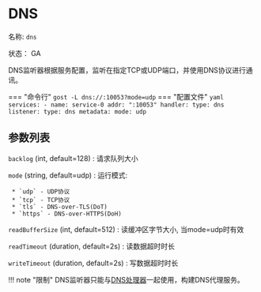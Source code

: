 # DNS

名称: `dns`

状态： GA

DNS监听器根据服务配置，监听在指定TCP或UDP端口，并使用DNS协议进行通讯。

=== "命令行"
    ```
	gost -L dns://:10053?mode=udp
	```
=== "配置文件"
    ```yaml
	services:
	- name: service-0
	  addr: ":10053"
	  handler:
		type: dns
	  listener:
		type: dns
		metadata:
		  mode: udp
	```

## 参数列表

`backlog` (int, default=128)
:    请求队列大小

`mode` (string, default=udp)
:    运行模式:

     * `udp` - UDP协议
     * `tcp` - TCP协议
     * `tls` - DNS-over-TLS(DoT)
     * `https` - DNS-over-HTTPS(DoH)

`readBufferSize` (int, default=512)
:    读缓冲区字节大小, 当mode=udp时有效

`readTimeout` (duration, default=2s)
:    读数据超时时长

`writeTimeout` (duration, default=2s)
:    写数据超时时长

!!! note "限制"
    DNS监听器只能与[DNS处理器](/reference/handlers/dns/)一起使用，构建DNS代理服务。
